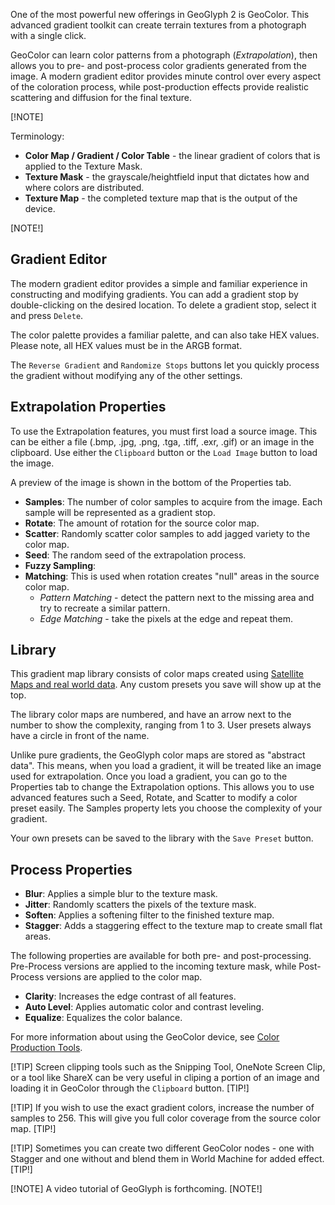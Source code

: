 One of the most powerful new offerings in GeoGlyph 2 is GeoColor. This advanced gradient toolkit can create terrain textures from a photograph with a single click.

GeoColor can learn color patterns from a photograph (*Extrapolation*), then allows you to pre- and post-process color gradients generated from the image. A modern gradient editor provides minute control over every aspect of the coloration process, while post-production effects provide realistic scattering and diffusion for the final texture.

[!NOTE]

Terminology:
- **Color Map / Gradient / Color Table** - the linear gradient of colors that is applied to the Texture Mask.
- **Texture Mask** - the grayscale/heightfield input that dictates how and where colors are distributed.
- **Texture Map** - the completed texture map that is the output of the device.

[NOTE!]

## Gradient Editor
The modern gradient editor provides a simple and familiar experience in constructing and modifying gradients. You can add a gradient stop by double-clicking on the desired location. To delete a gradient stop, select it and press `Delete`.

The color palette provides a familiar palette, and can also take HEX values. Please note, all HEX values must be in the ARGB format.

The `Reverse Gradient` and `Randomize Stops` buttons let you quickly process the gradient without modifying any of the other settings.

## Extrapolation Properties
To use the Extrapolation features, you must first load a source image. This can be either a file (.bmp, .jpg, .png, .tga, .tiff, .exr, .gif) or an image in the clipboard. Use either the `Clipboard` button or the `Load Image` button to load the image. 

A preview of the image is shown in the bottom of the Properties tab.


- **Samples**: The number of color samples to acquire from the image. Each sample will be represented as a gradient stop.
- **Rotate**: The amount of rotation for the source color map.
- **Scatter**: Randomly scatter color samples to add jagged variety to the color map.
- **Seed**: The random seed of the extrapolation process.
- **Fuzzy Sampling**: 
- **Matching**: This is used when rotation creates "null" areas in the source color map.
    - *Pattern Matching* - detect the pattern next to the missing area and try to recreate a similar pattern.
    - *Edge Matching* - take the pixels at the edge and repeat them.

## Library
This gradient map library consists of color maps created using [Satellite Maps and real world data](IDE--Color-Production-Tools). Any custom presets you save will show up at the top.

The library color maps are numbered, and have an arrow next to the number to show the complexity, ranging from 1 to 3. User presets always have a circle in front of the name.

Unlike pure gradients, the GeoGlyph color maps are stored as "abstract data". This means, when you load a gradient, it will be treated like an image used for extrapolation. Once you load a gradient, you can go to the Properties tab to change the Extrapolation options. This allows you to use advanced features such a Seed, Rotate, and Scatter to modify a color preset easily. The Samples property lets you choose the complexity of your gradient.

Your own presets can be saved to the library with the `Save Preset` button.


## Process Properties
- **Blur**: Applies a simple blur to the texture mask.
- **Jitter**: Randomly scatters the pixels of the texture mask.
- **Soften**: Applies a softening filter to the finished texture map.
- **Stagger**: Adds a staggering effect to the texture map to create small flat areas.


The following properties are available for both pre- and post-processing. Pre-Process versions are applied to the incoming texture mask, while Post-Process versions are applied to the color map.

- **Clarity**: Increases the edge contrast of all features.
- **Auto Level**: Applies automatic color and contrast leveling.
- **Equalize**: Equalizes the color balance.

For more information about using the GeoColor device, see [Color Production Tools](IDE--Color-Production-Tools).

[!TIP]
Screen clipping tools such as the Snipping Tool, OneNote Screen Clip, or a tool like ShareX can be very useful in cliping a portion of an image and loading it in GeoColor through the `Clipboard` button.
[TIP!]

[!TIP]
If you wish to use the exact gradient colors, increase the number of samples to 256. This will give you full color coverage from the source color map.
[TIP!]

[!TIP]
Sometimes you can create two different GeoColor nodes - one with Stagger and one without and blend them in World Machine for added effect.
[TIP!]

[!NOTE]
A video tutorial of GeoGlyph is forthcoming.
[NOTE!]
